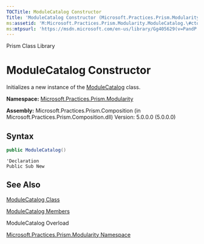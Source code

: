 ```yaml
---
TOCTitle: ModuleCatalog Constructor
Title: 'ModuleCatalog Constructor (Microsoft.Practices.Prism.Modularity)'
ms:assetid: 'M:Microsoft.Practices.Prism.Modularity.ModuleCatalog.\#ctor'
ms:mtpsurl: 'https://msdn.microsoft.com/en-us/library/Gg405629(v=PandP.50)'
---
```


Prism Class Library

ModuleCatalog Constructor
=========================

Initializes a new instance of the [ModuleCatalog](https://msdn.microsoft.com/en-us/library/microsoft.practices.prism.modularity.modulecatalog(v=pandp.50)) class.

**Namespace:** [Microsoft.Practices.Prism.Modularity](
https://msdn.microsoft.com/en-us/library/microsoft.practices.prism.modularity(v=pandp.50))

**Assembly:** Microsoft.Practices.Prism.Composition (in Microsoft.Practices.Prism.Composition.dll) Version: 5.0.0.0 (5.0.0.0)

## Syntax

```C#
public ModuleCatalog()
```

```VB
'Declaration
Public Sub New
```

## See Also

<span id="seeAlsoToggle"></span>
[ModuleCatalog Class](https://msdn.microsoft.com/en-us/library/microsoft.practices.prism.modularity.modulecatalog(v=pandp.50))

[ModuleCatalog Members](https://msdn.microsoft.com/en-us/library/microsoft.practices.prism.modularity.modulecatalog_members(v=pandp.50))

ModuleCatalog Overload

[Microsoft.Practices.Prism.Modularity Namespace](https://msdn.microsoft.com/en-us/library/microsoft.practices.prism.modularity(v=pandp.50))
